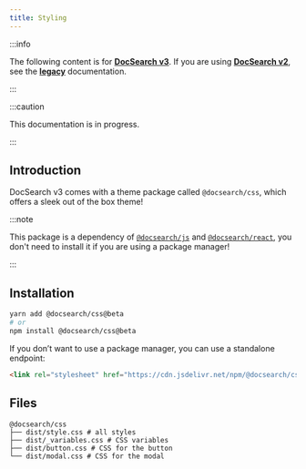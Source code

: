```yaml
---
title: Styling
---
```


:::info

The following content is for **[DocSearch v3][2]**. If you are using **[DocSearch v2][3]**, see the **[legacy][4]** documentation.

:::

:::caution

This documentation is in progress.

:::

## Introduction

DocSearch v3 comes with a theme package called `@docsearch/css`, which offers a sleek out of the box theme!

:::note

This package is a dependency of [`@docsearch/js`][1] and [`@docsearch/react`][1], you don't need to install it if you are using a package manager!

:::

## Installation

```bash
yarn add @docsearch/css@beta
# or
npm install @docsearch/css@beta
```

If you don’t want to use a package manager, you can use a standalone endpoint:

```html
<link rel="stylesheet" href="https://cdn.jsdelivr.net/npm/@docsearch/css@beta" />
```

## Files

```
@docsearch/css
├── dist/style.css # all styles
├── dist/_variables.css # CSS variables
├── dist/button.css # CSS for the button
└── dist/modal.css # CSS for the modal
```

[1]: /docs/docsearch-v3
[2]: https://github.com/algolia/docsearch/
[3]: https://github.com/algolia/docsearch/tree/master
[4]: /docs/legacy/dropdown
